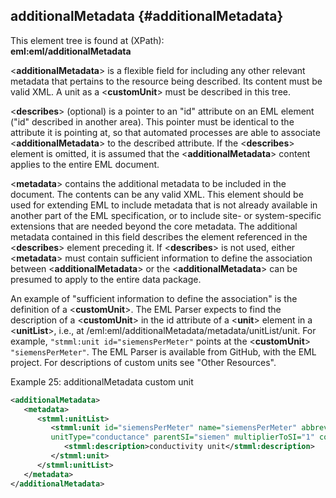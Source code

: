 
## additionalMetadata {#additionalMetadata}

This element tree is found at (XPath):  
**eml:eml/additionalMetadata**

<**additionalMetadata**> is a flexible field for including any other
relevant metadata that pertains to the resource being described. Its
content must be valid XML. A unit as a <**customUnit**> must be
described in this tree.

<**describes**> (optional) is a pointer to an "id" attribute on an EML
element ("id" described in another area). This pointer must be identical
to the attribute it is pointing at, so that automated processes are able
to associate <**additionalMetadata**> to the described attribute. If
the <**describes**> element is omitted, it is assumed that the
<**additionalMetadata**> content applies to the entire EML document.

<**metadata**> contains the additional metadata to be included in the
document. The contents can be any valid XML. This element should be used
for extending EML to include metadata that is not already available in
another part of the EML specification, or to include site- or
system-specific extensions that are needed beyond the core metadata. The
additional metadata contained in this field describes the element
referenced in the <**describes**> element preceding it. If
<**describes**> is not used, either <**metadata**> must contain
sufficient information to define the association between
<**additionalMetadata**> or the <**additionalMetadata**> can be
presumed to apply to the entire data package.

An example of "sufficient information to define the association" is the
definition of a <**customUnit**>. The EML Parser expects to find the
description of a <**customUnit**> in the id attribute of a
<**unit**> element in a <**unitList**>, i.e., at
/eml:eml/additionalMetadata/metadata/unitList/unit. For example,
`"stmml:unit id="siemensPerMeter"` points at the <**customUnit**>
`"siemensPerMeter"`. The EML Parser is available from GitHub, with the EML
project. For descriptions of custom units see "Other Resources".


Example 25: additionalMetadata custom unit
```xml
<additionalMetadata>
   <metadata>
      <stmml:unitList>
         <stmml:unit id="siemensPerMeter" name="siemensPerMeter" abbreviation="S/m" 
         unitType="conductance" parentSI="siemen" multiplierToSI="1" constantToSI="0">
            <stmml:description>conductivity unit</stmml:description>
         </stmml:unit>
      </stmml:unitList>
   </metadata>
</additionalMetadata>
```
